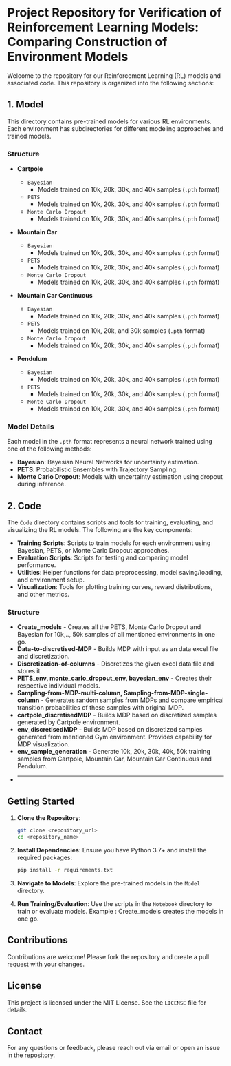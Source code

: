 # Project Repository for Verification of Reinforcement Learning Models: Comparing Construction of Environment Models

Welcome to the repository for our Reinforcement Learning (RL) models and associated code. This repository is organized into the following sections:

## 1. Model

This directory contains pre-trained models for various RL environments. Each environment has subdirectories for different modeling approaches and trained models.

### Structure

- **Cartpole**
  - `Bayesian`
    - Models trained on 10k, 20k, 30k, and 40k samples (`.pth` format)
  - `PETS`
    - Models trained on 10k, 20k, 30k, and 40k samples (`.pth` format)
  - `Monte Carlo Dropout`
    - Models trained on 10k, 20k, 30k, and 40k samples (`.pth` format)

- **Mountain Car**
  - `Bayesian`
    - Models trained on 10k, 20k, 30k, and 40k samples (`.pth` format)
  - `PETS`
    - Models trained on 10k, 20k, 30k, and 40k samples (`.pth` format)
  - `Monte Carlo Dropout`
    - Models trained on 10k, 20k, 30k, and 40k samples (`.pth` format)

- **Mountain Car Continuous**
  - `Bayesian`
    - Models trained on 10k, 20k, 30k, and 40k samples (`.pth` format)
  - `PETS`
    - Models trained on 10k, 20k, and 30k samples (`.pth` format)
  - `Monte Carlo Dropout`
    - Models trained on 10k, 20k, 30k, and 40k samples (`.pth` format)

- **Pendulum**
  - `Bayesian`
    - Models trained on 10k, 20k, 30k, and 40k samples (`.pth` format)
  - `PETS`
    - Models trained on 10k, 20k, 30k, and 40k samples (`.pth` format)
  - `Monte Carlo Dropout`
    - Models trained on 10k, 20k, 30k, and 40k samples (`.pth` format)

### Model Details
Each model in the `.pth` format represents a neural network trained using one of the following methods:
- **Bayesian**: Bayesian Neural Networks for uncertainty estimation.
- **PETS**: Probabilistic Ensembles with Trajectory Sampling.
- **Monte Carlo Dropout**: Models with uncertainty estimation using dropout during inference.

## 2. Code

The `Code` directory contains scripts and tools for training, evaluating, and visualizing the RL models. The following are the key components:

- **Training Scripts**: Scripts to train models for each environment using Bayesian, PETS, or Monte Carlo Dropout approaches.
- **Evaluation Scripts**: Scripts for testing and comparing model performance.
- **Utilities**: Helper functions for data preprocessing, model saving/loading, and environment setup.
- **Visualization**: Tools for plotting training curves, reward distributions, and other metrics.

### Structure

- **Create_models** - Creates all the PETS, Monte Carlo Dropout and Bayesian for 10k,.., 50k samples of all mentioned environments in one go.
- **Data-to-discretised-MDP** - Builds MDP with input as an data excel file and discretization.
- **Discretization-of-columns** - Discretizes the given excel data file and stores it.
- **PETS_env, monte_carlo_dropout_env, bayesian_env** - Creates their respective individual models.
- **Sampling-from-MDP-multi-column, Sampling-from-MDP-single-column** - Generates random samples from MDPs and compare empirical transition probabilities of these samples with original MDP.
- **cartpole_discretisedMDP** - Builds MDP based on discretized samples generated by Cartpole environment.
- **env_discretisedMDP** - Builds MDP based on discretized samples generated from mentioned Gym environment. Provides capability for MDP visualization.
- **env_sample_generation** - Generate 10k, 20k, 30k, 40k, 50k training samples from Cartpole, Mountain Car, Mountain Car Continuous and Pendulum.
- ****

## Getting Started

1. **Clone the Repository**:
   ```bash
   git clone <repository_url>
   cd <repository_name>
   ```

2. **Install Dependencies**:
   Ensure you have Python 3.7+ and install the required packages:
   ```bash
   pip install -r requirements.txt
   ```

3. **Navigate to Models**:
   Explore the pre-trained models in the `Model` directory.

4. **Run Training/Evaluation**:
   Use the scripts in the `Notebook` directory to train or evaluate models. Example : Create_models creates the models in one go.

## Contributions

Contributions are welcome! Please fork the repository and create a pull request with your changes.

## License

This project is licensed under the MIT License. See the `LICENSE` file for details.

## Contact

For any questions or feedback, please reach out via email or open an issue in the repository.

